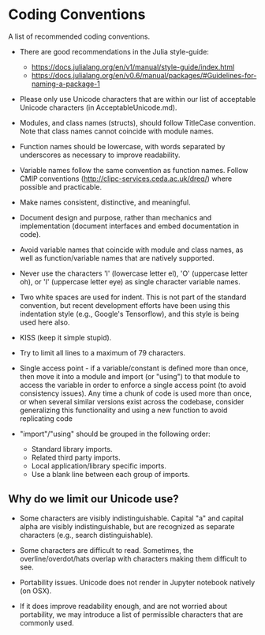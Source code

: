 # Coding Conventions

A list of recommended coding conventions.

 - There are good recommendations in the Julia style-guide:
    - https://docs.julialang.org/en/v1/manual/style-guide/index.html
    - https://docs.julialang.org/en/v0.6/manual/packages/#Guidelines-for-naming-a-package-1

 - Please only use Unicode characters that are within our list of acceptable Unicode characters (in AcceptableUnicode.md).

 - Modules, and class names (structs), should follow TitleCase convention. Note that class names cannot coincide with module names.

 - Function names should be lowercase, with words separated by underscores as necessary to improve readability.

 - Variable names follow the same convention as function names. Follow CMIP conventions (http://clipc-services.ceda.ac.uk/dreq/) where possible and practicable.

 - Make names consistent, distinctive, and meaningful.

 - Document design and purpose, rather than mechanics and implementation (document interfaces and embed documentation in code).

 - Avoid variable names that coincide with module and class names, as well as function/variable names that are natively supported.

 - Never use the characters 'l' (lowercase letter el), 'O' (uppercase letter oh), or 'I' (uppercase letter eye) as single character variable names.

 - Two white spaces are used for indent. This is not part of the standard convention, but recent development efforts have been using this indentation style (e.g., Google's Tensorflow), and this style is being used here also.

 - KISS (keep it simple stupid).

 - Try to limit all lines to a maximum of 79 characters.

 - Single access point - if a variable/constant is defined more than once, then move it into a module and import (or "using") to that module to access the variable in order to enforce a single access point (to avoid consistency issues). Any time a chunk of code is used more than once, or when several similar versions exist across the codebase, consider generalizing this functionality and using a new function to avoid replicating code

 - "import"/"using" should be grouped in the following order:

   - Standard library imports.
   - Related third party imports.
   - Local application/library specific imports.
   - Use a blank line between each group of imports.

## Why do we limit our Unicode use?

 - Some characters are visibly indistinguishable. Capital "a" and capital alpha are visibly indistinguishable, but are recognized as separate characters (e.g., search distinguishable).

 - Some characters are difficult to read. Sometimes, the overline/overdot/hats overlap with characters making them difficult to see.

 - Portability issues. Unicode does not render in Jupyter notebook natively (on OSX).

 - If it does improve readability enough, and are not worried about portability, we may introduce a list of permissible characters that are commonly used.


